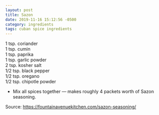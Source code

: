 ```yaml
---
layout: post
title: Sazon
date: 2019-11-16 15:12:56 -0500
category: ingredients
tags: cuban spice ingredients
---
```

1 tsp. coriander  
1 tsp. cumin  
1 tsp. paprika  
1 tsp. garlic powder  
2 tsp. kosher salt  
1/2 tsp. black pepper  
1/2 tsp. oregano  
1/2 tsp. chipotle powder  

  * Mix all spices together — makes roughly 4 packets worth of Sazon seasoning.

Source: <https://fountainavenuekitchen.com/sazon-seasoning/>
